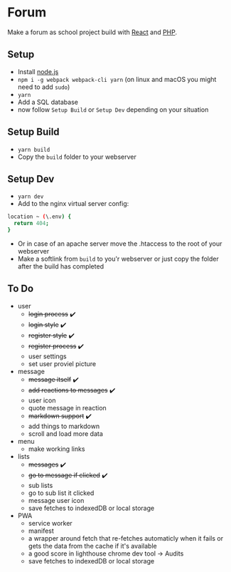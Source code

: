 # Forum
Make a forum as school project build with [React](https://reactjs.org/) and [PHP](http://www.php.net/).  

## Setup
- Install [node.js](https://nodejs.org/en/)
- `npm i -g webpack webpack-cli yarn` (on linux and macOS you might need to add `sudo`)
- `yarn`
- Add a SQL database 
- now follow `Setup Build` or `Setup Dev` depending on your situation

## Setup Build
- `yarn build`
- Copy the `build` folder to your webserver  

## Setup Dev
- `yarn dev`
- Add to the nginx virtual server config:  
```BASH
location ~ (\.env) { 
  return 404;
}
```  
- Or in case of an apache server move the .htaccess to the root of your webserver
- Make a softlink from `build` to you'r webserver or just copy the folder after the build has completed

## To Do
- user
  - ~~login process~~ :heavy_check_mark:
  - ~~login style~~ :heavy_check_mark:
  - ~~register style~~ :heavy_check_mark:
  - ~~register process~~ :heavy_check_mark:
  - user settings
  - set user proviel picture
- message
  - ~~message itself~~ :heavy_check_mark:
  - ~~add reactions to messages~~ :heavy_check_mark:
  - user icon
  - quote message in reaction
  - ~~markdown support~~ :heavy_check_mark:
  - add things to markdown
  - scroll and load more data
- menu
  - make working links
- lists
  - ~~messages~~ :heavy_check_mark:
  - ~~go to message if clicked~~ :heavy_check_mark:
  - sub lists
  - go to sub list it clicked
  - message user icon
  - save fetches to indexedDB or local storage
- PWA
  - service worker
  - manifest
  - a wrapper around fetch that re-fetches automaticly when it fails or gets the data from the cache if it's available
  - a good score in lighthouse chrome dev tool -> Audits 
  - save fetches to indexedDB or local storage